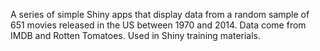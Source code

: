 A series of simple Shiny apps that display data from a random sample of 651 movies released in the US between 1970 and 2014. Data come from IMDB and Rotten Tomatoes. Used in Shiny training materials.

